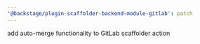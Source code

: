```yaml
---
'@backstage/plugin-scaffolder-backend-module-gitlab': patch
---
```


add auto-merge functionality to GitLab scaffolder action
